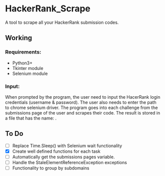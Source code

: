 # HackerRank_Scrape
A tool to scrape all your HackerRank submission codes.

## Working
### Requirements:
- Python3+
- Tkinter module
- Selenium module
### Input:
When prompted by the program, the user need to input the HacerRank login credentials (username & password). The user also needs to enter the path to chrome selenium driver.
The program goes into each challenge from the submissions page of the user and scrapes their code. 
The result is stored in a file that has the name: <challenge name>.<langauge>

## To Do
- [ ] Replace Time.Sleep() with Selenium wait functionality
- [x] Create well defined functions for each task
- [ ] Automatically get the submissions pages variable.
- [ ] Handle the StaleElementReferenceException exceptions
- [ ] Functionality to group by subdomains
